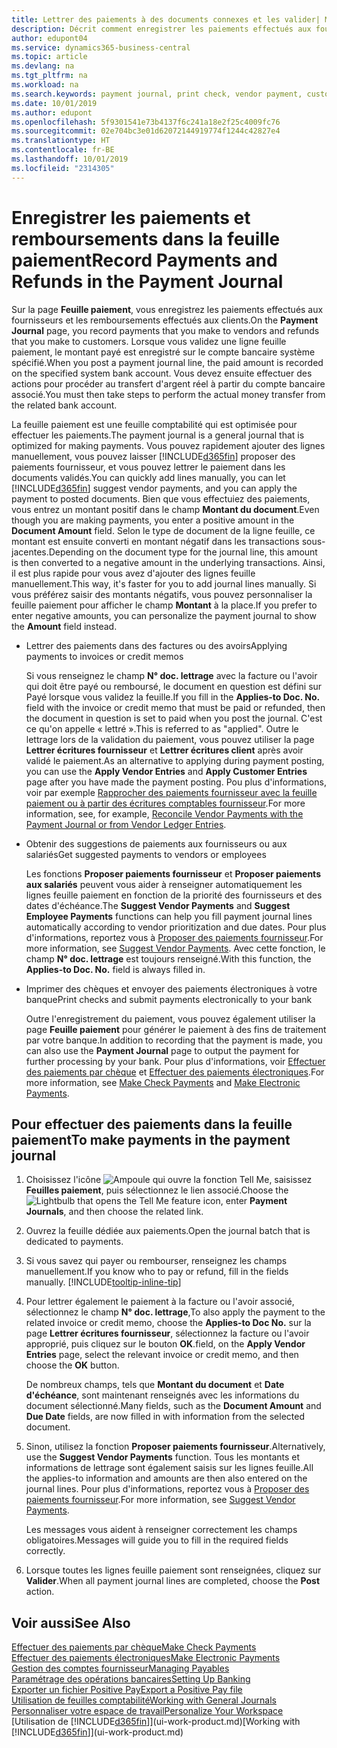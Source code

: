 ```yaml
---
title: Lettrer des paiements à des documents connexes et les valider| Microsoft Docs
description: Décrit comment enregistrer les paiements effectués aux fournisseurs et les remboursements effectués aux clients.
author: edupont04
ms.service: dynamics365-business-central
ms.topic: article
ms.devlang: na
ms.tgt_pltfrm: na
ms.workload: na
ms.search.keywords: payment journal, print check, vendor payment, customer refund, creditor, debt, balance due, AP
ms.date: 10/01/2019
ms.author: edupont
ms.openlocfilehash: 5f9301541e73b4137f6c241a18e2f25c4009fc76
ms.sourcegitcommit: 02e704bc3e01d62072144919774f1244c42827e4
ms.translationtype: HT
ms.contentlocale: fr-BE
ms.lasthandoff: 10/01/2019
ms.locfileid: "2314305"
---
```

# <a name="record-payments-and-refunds-in-the-payment-journal"></a><span data-ttu-id="d7bd4-103">Enregistrer les paiements et remboursements dans la feuille paiement</span><span class="sxs-lookup"><span data-stu-id="d7bd4-103">Record Payments and Refunds in the Payment Journal</span></span>

<span data-ttu-id="d7bd4-104">Sur la page **Feuille paiement**, vous enregistrez les paiements effectués aux fournisseurs et les remboursements effectués aux clients.</span><span class="sxs-lookup"><span data-stu-id="d7bd4-104">On the **Payment Journal** page, you record payments that you make to vendors and refunds that you make to customers.</span></span> <span data-ttu-id="d7bd4-105">Lorsque vous validez une ligne feuille paiement, le montant payé est enregistré sur le compte bancaire système spécifié.</span><span class="sxs-lookup"><span data-stu-id="d7bd4-105">When you post a payment journal line, the paid amount is recorded on the specified system bank account.</span></span> <span data-ttu-id="d7bd4-106">Vous devez ensuite effectuer des actions pour procéder au transfert d'argent réel à partir du compte bancaire associé.</span><span class="sxs-lookup"><span data-stu-id="d7bd4-106">You must then take steps to perform the actual money transfer from the related bank account.</span></span>  

<span data-ttu-id="d7bd4-107">La feuille paiement est une feuille comptabilité qui est optimisée pour effectuer les paiements.</span><span class="sxs-lookup"><span data-stu-id="d7bd4-107">The payment journal is a general journal that is optimized for making payments.</span></span> <span data-ttu-id="d7bd4-108">Vous pouvez rapidement ajouter des lignes manuellement, vous pouvez laisser [!INCLUDE[d365fin](includes/d365fin_md.md)] proposer des paiements fournisseur, et vous pouvez lettrer le paiement dans les documents validés.</span><span class="sxs-lookup"><span data-stu-id="d7bd4-108">You can quickly add lines manually, you can let [!INCLUDE[d365fin](includes/d365fin_md.md)] suggest vendor payments, and you can apply the payment to posted documents.</span></span> <span data-ttu-id="d7bd4-109">Bien que vous effectuiez des paiements, vous entrez un montant positif dans le champ **Montant du document**.</span><span class="sxs-lookup"><span data-stu-id="d7bd4-109">Even though you are making payments, you enter a positive amount in the **Document Amount** field.</span></span> <span data-ttu-id="d7bd4-110">Selon le type de document de la ligne feuille, ce montant est ensuite converti en montant négatif dans les transactions sous-jacentes.</span><span class="sxs-lookup"><span data-stu-id="d7bd4-110">Depending on the document type for the journal line, this amount is then converted to a negative amount in the underlying transactions.</span></span> <span data-ttu-id="d7bd4-111">Ainsi, il est plus rapide pour vous avez d'ajouter des lignes feuille manuellement.</span><span class="sxs-lookup"><span data-stu-id="d7bd4-111">This way, it's faster for you to add journal lines manually.</span></span> <span data-ttu-id="d7bd4-112">Si vous préférez saisir des montants négatifs, vous pouvez personnaliser la feuille paiement pour afficher le champ **Montant** à la place.</span><span class="sxs-lookup"><span data-stu-id="d7bd4-112">If you prefer to enter negative amounts, you can personalize the payment journal to show the **Amount** field instead.</span></span>  

- <span data-ttu-id="d7bd4-113">Lettrer des paiements dans des factures ou des avoirs</span><span class="sxs-lookup"><span data-stu-id="d7bd4-113">Applying payments to invoices or credit memos</span></span>

    <span data-ttu-id="d7bd4-114">Si vous renseignez le champ **N° doc. lettrage** avec la facture ou l'avoir qui doit être payé ou remboursé, le document en question est défini sur Payé lorsque vous validez la feuille.</span><span class="sxs-lookup"><span data-stu-id="d7bd4-114">If you fill in the **Applies-to Doc. No.** field with the invoice or credit memo that must be paid or refunded, then the document in question is set to paid when you post the journal.</span></span> <span data-ttu-id="d7bd4-115">C'est ce qu'on appelle « lettré ».</span><span class="sxs-lookup"><span data-stu-id="d7bd4-115">This is referred to as "applied".</span></span> <span data-ttu-id="d7bd4-116">Outre le lettrage lors de la validation du paiement, vous pouvez utiliser la page **Lettrer écritures fournisseur** et **Lettrer écritures client** après avoir validé le paiement.</span><span class="sxs-lookup"><span data-stu-id="d7bd4-116">As an alternative to applying during payment posting, you can use the **Apply Vendor Entries** and **Apply Customer Entries** page after you have made the payment posting.</span></span> <span data-ttu-id="d7bd4-117">Pou plus d'informations, voir par exemple [Rapprocher des paiements fournisseur avec la feuille paiement ou à partir des écritures comptables fournisseur](payables-how-apply-purchase-transactions-manually.md).</span><span class="sxs-lookup"><span data-stu-id="d7bd4-117">For more information, see, for example, [Reconcile Vendor Payments with the Payment Journal or from Vendor Ledger Entries](payables-how-apply-purchase-transactions-manually.md).</span></span>  

- <span data-ttu-id="d7bd4-118">Obtenir des suggestions de paiements aux fournisseurs ou aux salariés</span><span class="sxs-lookup"><span data-stu-id="d7bd4-118">Get suggested payments to vendors or employees</span></span>

    <span data-ttu-id="d7bd4-119">Les fonctions **Proposer paiements fournisseur** et **Proposer paiements aux salariés** peuvent vous aider à renseigner automatiquement les lignes feuille paiement en fonction de la priorité des fournisseurs et des dates d'échéance.</span><span class="sxs-lookup"><span data-stu-id="d7bd4-119">The **Suggest Vendor Payments** and **Suggest Employee Payments** functions can help you fill payment journal lines automatically according to vendor prioritization and due dates.</span></span> <span data-ttu-id="d7bd4-120">Pour plus d'informations, reportez vous à [Proposer des paiements fournisseur](payables-how-suggest-vendor-payments.md).</span><span class="sxs-lookup"><span data-stu-id="d7bd4-120">For more information, see [Suggest Vendor Payments](payables-how-suggest-vendor-payments.md).</span></span> <span data-ttu-id="d7bd4-121">Avec cette fonction, le champ **N° doc. lettrage** est toujours renseigné.</span><span class="sxs-lookup"><span data-stu-id="d7bd4-121">With this function, the **Applies-to Doc. No.** field is always filled in.</span></span>  

- <span data-ttu-id="d7bd4-122">Imprimer des chèques et envoyer des paiements électroniques à votre banque</span><span class="sxs-lookup"><span data-stu-id="d7bd4-122">Print checks and submit payments electronically to your bank</span></span>

    <span data-ttu-id="d7bd4-123">Outre l'enregistrement du paiement, vous pouvez également utiliser la page **Feuille paiement** pour générer le paiement à des fins de traitement par votre banque.</span><span class="sxs-lookup"><span data-stu-id="d7bd4-123">In addition to recording that the payment is made, you can also use the **Payment Journal** page to output the payment for further processing by your bank.</span></span> <span data-ttu-id="d7bd4-124">Pour plus d'informations, voir [Effectuer des paiements par chèque](payables-how-work-checks.md) et [Effectuer des paiements électroniques](payables-how-export-payments-bank-file.md).</span><span class="sxs-lookup"><span data-stu-id="d7bd4-124">For more information, see [Make Check Payments](payables-how-work-checks.md) and [Make Electronic Payments](payables-how-export-payments-bank-file.md).</span></span>  

## <a name="to-make-payments-in-the-payment-journal"></a><span data-ttu-id="d7bd4-125">Pour effectuer des paiements dans la feuille paiement</span><span class="sxs-lookup"><span data-stu-id="d7bd4-125">To make payments in the payment journal</span></span>

1. <span data-ttu-id="d7bd4-126">Choisissez l'icône ![Ampoule qui ouvre la fonction Tell Me](media/ui-search/search_small.png "Dites-moi ce que vous voulez faire"), saisissez **Feuilles paiement**, puis sélectionnez le lien associé.</span><span class="sxs-lookup"><span data-stu-id="d7bd4-126">Choose the ![Lightbulb that opens the Tell Me feature](media/ui-search/search_small.png "Tell me what you want to do") icon, enter **Payment Journals**, and then choose the related link.</span></span>
2. <span data-ttu-id="d7bd4-127">Ouvrez la feuille dédiée aux paiements.</span><span class="sxs-lookup"><span data-stu-id="d7bd4-127">Open the journal batch that is dedicated to payments.</span></span>
3. <span data-ttu-id="d7bd4-128">Si vous savez qui payer ou rembourser, renseignez les champs manuellement.</span><span class="sxs-lookup"><span data-stu-id="d7bd4-128">If you know who to pay or refund, fill in the fields manually.</span></span> [!INCLUDE[tooltip-inline-tip](includes/tooltip-inline-tip_md.md)]
4. <span data-ttu-id="d7bd4-129">Pour lettrer également le paiement à la facture ou l'avoir associé, sélectionnez le champ **N° doc. lettrage**,</span><span class="sxs-lookup"><span data-stu-id="d7bd4-129">To also apply the payment to the related invoice or credit memo, choose the **Applies-to Doc No.**</span></span> <span data-ttu-id="d7bd4-130">sur la page **Lettrer écritures fournisseur**, sélectionnez la facture ou l'avoir approprié, puis cliquez sur le bouton **OK**.</span><span class="sxs-lookup"><span data-stu-id="d7bd4-130">field, on the **Apply Vendor Entries** page, select the relevant invoice or credit memo, and then choose the **OK** button.</span></span>

    <span data-ttu-id="d7bd4-131">De nombreux champs, tels que **Montant du document** et **Date d'échéance**, sont maintenant renseignés avec les informations du document sélectionné.</span><span class="sxs-lookup"><span data-stu-id="d7bd4-131">Many fields, such as the **Document Amount** and **Due Date** fields, are now filled in with information from the selected document.</span></span>
5. <span data-ttu-id="d7bd4-132">Sinon, utilisez la fonction **Proposer paiements fournisseur**.</span><span class="sxs-lookup"><span data-stu-id="d7bd4-132">Alternatively, use the **Suggest Vendor Payments** function.</span></span> <span data-ttu-id="d7bd4-133">Tous les montants et informations de lettrage sont également saisis sur les lignes feuille.</span><span class="sxs-lookup"><span data-stu-id="d7bd4-133">All the applies-to information and amounts are then also entered on the journal lines.</span></span> <span data-ttu-id="d7bd4-134">Pour plus d'informations, reportez vous à [Proposer des paiements fournisseur](payables-how-suggest-vendor-payments.md).</span><span class="sxs-lookup"><span data-stu-id="d7bd4-134">For more information, see [Suggest Vendor Payments](payables-how-suggest-vendor-payments.md).</span></span>

    <span data-ttu-id="d7bd4-135">Les messages vous aident à renseigner correctement les champs obligatoires.</span><span class="sxs-lookup"><span data-stu-id="d7bd4-135">Messages will guide you to fill in the required fields correctly.</span></span>
6.  <span data-ttu-id="d7bd4-136">Lorsque toutes les lignes feuille paiement sont renseignées, cliquez sur **Valider**.</span><span class="sxs-lookup"><span data-stu-id="d7bd4-136">When all payment journal lines are completed, choose the **Post** action.</span></span>

## <a name="see-also"></a><span data-ttu-id="d7bd4-137">Voir aussi</span><span class="sxs-lookup"><span data-stu-id="d7bd4-137">See Also</span></span>
[<span data-ttu-id="d7bd4-138">Effectuer des paiements par chèque</span><span class="sxs-lookup"><span data-stu-id="d7bd4-138">Make Check Payments</span></span>](payables-how-work-checks.md)  
[<span data-ttu-id="d7bd4-139">Effectuer des paiements électroniques</span><span class="sxs-lookup"><span data-stu-id="d7bd4-139">Make Electronic Payments</span></span>](payables-how-export-payments-bank-file.md)  
[<span data-ttu-id="d7bd4-140">Gestion des comptes fournisseur</span><span class="sxs-lookup"><span data-stu-id="d7bd4-140">Managing Payables</span></span>](payables-manage-payables.md)  
[<span data-ttu-id="d7bd4-141">Paramétrage des opérations bancaires</span><span class="sxs-lookup"><span data-stu-id="d7bd4-141">Setting Up Banking</span></span>](bank-setup-banking.md)  
[<span data-ttu-id="d7bd4-142">Exporter un fichier Positive Pay</span><span class="sxs-lookup"><span data-stu-id="d7bd4-142">Export a Positive Pay file</span></span>](finance-how-positive-pay.md)  
[<span data-ttu-id="d7bd4-143">Utilisation de feuilles comptabilité</span><span class="sxs-lookup"><span data-stu-id="d7bd4-143">Working with General Journals</span></span>](ui-work-general-journals.md)  
[<span data-ttu-id="d7bd4-144">Personnaliser votre espace de travail</span><span class="sxs-lookup"><span data-stu-id="d7bd4-144">Personalize Your Workspace</span></span>](ui-personalization-user.md)  
<span data-ttu-id="d7bd4-145">[Utilisation de [!INCLUDE[d365fin](includes/d365fin_md.md)]](ui-work-product.md)</span><span class="sxs-lookup"><span data-stu-id="d7bd4-145">[Working with [!INCLUDE[d365fin](includes/d365fin_md.md)]](ui-work-product.md)</span></span>  
